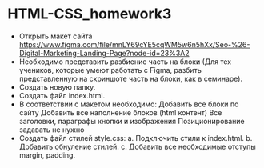 # HTML-CSS_homework3

- Открыть макет сайта https://www.figma.com/file/mnLY69cYE5cqWM5w6n5hXx/Seo-%26-Digital-Marketing-Landing-Page?node-id=23%3A2
- Необходимо представить разбиение часть на блоки (Для тех учеников, которые умеют работать с Figma, разбить представленную на скриншоте часть на блоки, как в семинаре).
- Создать новую папку.
- Создать файл index.html.
- В соответствии с макетом необходимо:
  Добавить все блоки по сайту
  Добавить все наполнение блоков (html контент)
  Все заголовки, параграфы кнопки и изображения Позиционирование задавать не нужно
- Создать файл стилей style.css:
  a. Подключить стили к index.html.
  b. Добавить обнуление стилей.
  c. Добавить все необходимые отступы margin, padding.
